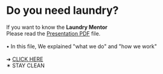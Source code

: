 <h1><b>Do you need laundry?</b></h1>

If you want to know the <b>Laundry Mentor</b></br>
Please read the <a href=https://github.com/LaundryMentor/presentation/blob/main/1LM.pdf>Presentation PDF</a> file.</br>
</br>
• In this file, We explained "what we do" and "how we work"</br>
</br> 
➜ <a href=https://github.com/LaundryMentor/presentation/blob/main/1LM.pdf>CLICK HERE</a>    
✶ STAY CLEAN
